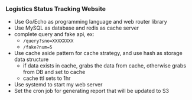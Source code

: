 ###  Logistics Status Tracking Website

* Use Go/Echo as programming language and web router library
* Use MySQL as database and redis as cache server
* complete query and fake api, ex:
  * `/query?sno=XXXXXXXX`
  * `/fake?num=5`
* Use cache aside pattern for cache strategy, and use hash as storage data structure
  * if data exists in cache, grabs the data from cache, otherwise grabs from DB and set to cache
  * cache ttl sets to 1hr
* Use systemd to start my web server
* Set the cron job for generating report that will be updated to S3 